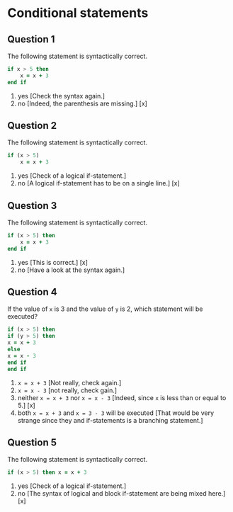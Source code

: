 # Conditional statements

## Question 1

The following statement is syntactically correct.
~~~~fortran
if x > 5 then
    x = x + 3
end if
~~~~
1. yes [Check the syntax again.]
1. no [Indeed, the parenthesis are missing.] [x]


## Question 2

The following statement is syntactically correct.
~~~~fortran
if (x > 5)
    x = x + 3
~~~~
1. yes [Check of a logical if-statement.]
1. no [A logical if-statement has to be on a single line.] [x]


## Question 3

The following statement is syntactically correct.
~~~~fortran
if (x > 5) then
    x = x + 3
end if
~~~~
1. yes [This is correct.] [x]
1. no [Have a look at the syntax again.]


## Question 4

If the value of `x` is 3 and the value of `y` is 2, which statement will be executed?
~~~~fortran
if (x > 5) then
if (y > 5) then
x = x + 3
else
x = x - 3
end if
end if
~~~~
1. `x = x + 3` [Not really, check again.]
1. `x = x - 3` [not really, check gain.]
1. neither `x = x + 3` nor `x = x - 3` [Indeed, since `x` is less than or equal to 5.] [x]
1. both `x = x + 3` and `x = 3 - 3` will be executed [That would be very strange since they and if-statements is a branching statement.]


## Question 5

The following statement is syntactically correct.
~~~~fortran
if (x > 5) then x = x + 3
~~~~
1. yes [Check of a logical if-statement.]
1. no [The syntax of logical and block if-statement are being mixed here.] [x]
